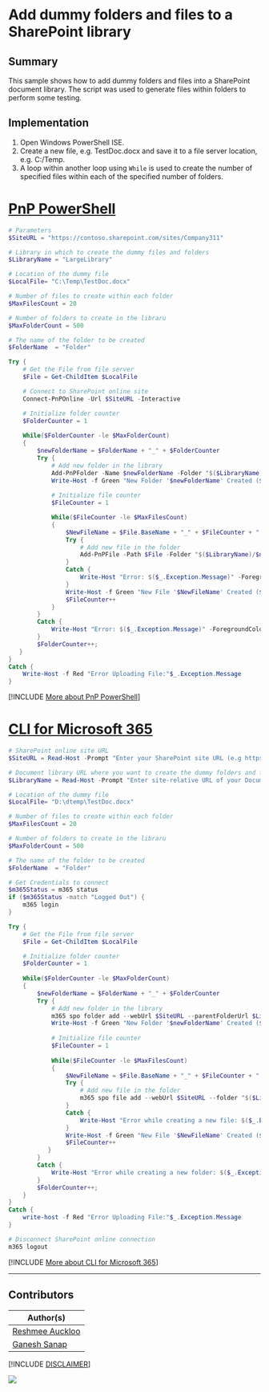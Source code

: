 

# Add dummy folders and files to a SharePoint library

## Summary

This sample shows how to add dummy folders and files into a SharePoint document library. The script was used to generate files within folders to perform some testing.

## Implementation
 
1. Open Windows PowerShell ISE.
2. Create a new file, e.g. TestDoc.docx and save it to a file server location, e.g. C:/Temp.
3. A loop within another loop using `While` is used to create the number of specified files within each of the specified number of folders. 

# [PnP PowerShell](#tab/pnpps)

```powershell
# Parameters
$SiteURL = "https://contoso.sharepoint.com/sites/Company311"

# Library in which to create the dummy files and folders
$LibraryName = "LargeLibrary"

# Location of the dummy file
$LocalFile= "C:\Temp\TestDoc.docx"

# Number of files to create within each folder
$MaxFilesCount = 20

# Number of folders to create in the libraru
$MaxFolderCount = 500

# The name of the folder to be created
$FolderName  = "Folder"

Try {
    # Get the File from file server
    $File = Get-ChildItem $LocalFile

    # Connect to SharePoint online site
    Connect-PnPOnline -Url $SiteURL -Interactive

    # Initialize folder counter
    $FolderCounter = 1
    
    While($FolderCounter -le $MaxFolderCount)
    {
        $newFolderName = $FolderName + "_" + $FolderCounter
        Try {
            # Add new folder in the library
            Add-PnPFolder -Name $newFolderName -Folder "$($LibraryName)" | Out-Null
            Write-Host -f Green "New Folder '$newFolderName' Created ($FolderCounter of $MaxFolderCount)!"   
            
            # Initialize file counter
            $FileCounter = 1

            While($FileCounter -le $MaxFilesCount)
            {
                $NewFileName = $File.BaseName + "_" + $FileCounter + ".docx"
                Try {
                    # Add new file in the folder
                    Add-PnPFile -Path $File -Folder "$($LibraryName)/$newFolderName" -NewFileName $NewFileName | Out-Null
                }
                Catch {
                    Write-Host "Error: $($_.Exception.Message)" -ForegroundColor Red
                }
                Write-Host -f Green "New File '$NewFileName' Created ($FileCounter of $MaxFilesCount)!"
                $FileCounter++
            }
        }
        Catch {
            Write-Host "Error: $($_.Exception.Message)" -ForegroundColor Red
        }
        $FolderCounter++;
   }
}
Catch {
    Write-Host -f Red "Error Uploading File:"$_.Exception.Message
}
```

[!INCLUDE [More about PnP PowerShell](../../docfx/includes/MORE-PNPPS.md)]

# [CLI for Microsoft 365](#tab/cli-m365-ps)

```powershell
# SharePoint online site URL
$SiteURL = Read-Host -Prompt "Enter your SharePoint site URL (e.g https://contoso.sharepoint.com/sites/Company311)"

# Document library URL where you want to create the dummy folders and files 
$LibraryName = Read-Host -Prompt "Enter site-relative URL of your Document library (e.g '/Shared Documents')"

# Location of the dummy file
$LocalFile= "D:\dtemp\TestDoc.docx"

# Number of files to create within each folder
$MaxFilesCount = 20

# Number of folders to create in the libraru
$MaxFolderCount = 500

# The name of the folder to be created
$FolderName  = "Folder"

# Get Credentials to connect
$m365Status = m365 status
if ($m365Status -match "Logged Out") {
    m365 login
}

Try {
	# Get the File from file server
	$File = Get-ChildItem $LocalFile

	# Initialize folder counter
	$FolderCounter = 1
    
	While($FolderCounter -le $MaxFolderCount)
	{
		$newFolderName = $FolderName + "_" + $FolderCounter
		Try {
			# Add new folder in the library
			m365 spo folder add --webUrl $SiteURL --parentFolderUrl $LibraryName --name $newFolderName
			Write-Host -f Green "New Folder '$newFolderName' Created ($FolderCounter of $MaxFolderCount)!"   
			
			# Initialize file counter
			$FileCounter = 1
			
			While($FileCounter -le $MaxFilesCount)
			{
				$NewFileName = $File.BaseName + "_" + $FileCounter + ".docx"
				Try {
					# Add new file in the folder
					m365 spo file add --webUrl $SiteURL --folder "$($LibraryName)/$newFolderName" --path $File --FileLeafRef $NewFileName
				}
				Catch {
					Write-Host "Error while creating a new file: $($_.Exception.Message)" -ForegroundColor Red
				}
				Write-Host -f Green "New File '$NewFileName' Created ($FileCounter of $MaxFilesCount)!"
				$FileCounter++
		   }
		}
        Catch {
			Write-Host "Error while creating a new folder: $($_.Exception.Message)" -ForegroundColor Red
		}
		$FolderCounter++;
	}
}
Catch {
	write-host -f Red "Error Uploading File:"$_.Exception.Message
}

# Disconnect SharePoint online connection
m365 logout
```

[!INCLUDE [More about CLI for Microsoft 365](../../docfx/includes/MORE-CLIM365.md)]

***

## Contributors

| Author(s) |
|-----------|
| [Reshmee Auckloo](https://github.com/reshmee011)|
| [Ganesh Sanap](https://ganeshsanapblogs.wordpress.com/about) |

[!INCLUDE [DISCLAIMER](../../docfx/includes/DISCLAIMER.md)]

<img src="https://m365-visitor-stats.azurewebsites.net/script-samples/scripts/spo-add-dummy-folders-and-files" aria-hidden="true" />
